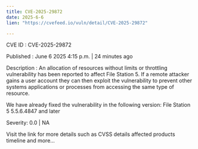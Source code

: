 ```yaml
---
title: CVE-2025-29872
date: 2025-6-6
lien: "https://cvefeed.io/vuln/detail/CVE-2025-29872"

---
```


CVE ID : CVE-2025-29872

Published :  June 6
2025
4:15 p.m. | 24 minutes ago

Description : An allocation of resources without limits or throttling vulnerability has been reported to affect File Station 5. If a remote  attacker gains a user account
they can then exploit the vulnerability to prevent other systems
applications
or processes from accessing the same type of resource.

We have already fixed the vulnerability in the following version:
File Station 5 5.5.6.4847 and later

Severity: 0.0 | NA

Visit the link for more details
such as CVSS details
affected products
timeline
and more...
